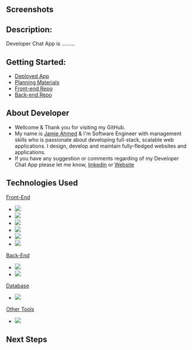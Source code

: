 ## Screenshots

## Description:

Developer Chat App is .........

## Getting Started:

- [Deployed App]()
- [Planning Materials]()
- [Front-end Repo](https://github.com/jamieahmed/developer-chat-app-front-end)
- [Back-end Repo](https://github.com/jamieahmed/developer-chat-app-back-end)

## About Developer

- Wellcome & Thank you for visiting my GitHub.
- My name is [Jamie Ahmed](https://www.linkedin.com/in/jamie-ahmed-b1841421a/) & I'm Software Engineer with management skills who is passionate about developing full-stack, scalable web applications. I design, develop and maintain fully-fledged websites and applications.
- If you have any suggestion or comments regarding of my Developer Chat App please let me know, [linkedin](https://www.linkedin.com/in/jamie-ahmed-b1841421a/) or [Website ]()

## Technologies Used

[Front-End]()

- ![](https://img.shields.io/badge/-HTML5-E34F26?style=flat-square&logo=html5&logoColor=white)
- ![](https://img.shields.io/badge/-CSS3-1572B6?style=flat-square&logo=css3)
- ![](https://img.shields.io/badge/-JavaScript-F7DF1E?style=flat-square&logo=javascript&logoColor=black)
- ![](https://img.shields.io/badge/-React-61DAFB?style=flat-square&logo=React&logoColor=black)
- ![](https://img.shields.io/badge/-MUI-007FFF?style=flat-square&for-the-basge&logo=mui&logoColor=white)
- ![](https://img.shields.io/badge/-Font%20Awesome-61DAFB?style=flat-square&logo=font-awesome&logoColor=white)

[Back-End]()

- ![](https://img.shields.io/badge/-NodeJS-339933?style=flat-square&logo=Node.js&logoColor=white)
- ![](https://img.shields.io/badge/-Express-404D59?style=flat-square&for-the-badge&logo=express)

[Database]()

- ![](https://img.shields.io/badge/-MongoDB-47A248?style=flat-square&logo=mongodb&logoColor=white)

[Other Tools]()

- ![](https://img.shields.io/badge/-Figma-F24E1E?style=flat-square&logo=figma&logoColor=white)

## Next Steps
